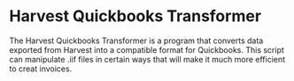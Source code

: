 # Harvest Quickbooks Transformer

The Harvest Quickbooks Transformer is a program that converts data exported from Harvest into a compatible format for Quickbooks. This script can manipulate .iif files in certain ways that will make it much more efficient to creat invoices.



